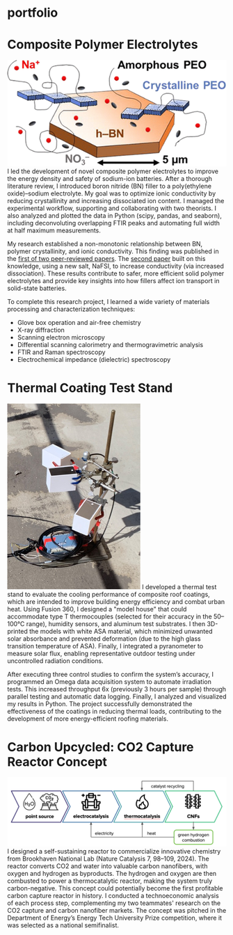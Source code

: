 # portfolio

# Composite Polymer Electrolytes
![Abstract Figure](assets/electrolyte_abstract.png)
I led the development of novel composite polymer electrolytes to improve the energy density and safety of sodium-ion batteries. After a thorough literature review, I introduced boron nitride (BN) filler to a poly(ethylene oxide)–sodium electrolyte. My goal was to optimize ionic conductivity by reducing crystallinity and increasing dissociated ion content. I managed the experimental workflow, supporting and collaborating with two theorists. I also analyzed and plotted the data in Python (scipy, pandas, and seaborn), including deconvoluting overlapping FTIR peaks and automating full width at half maximum measurements. 

My research established a non-monotonic relationship between BN, polymer crystallinity, and ionic conductivity. This finding was published in the [first of two peer-reviewed papers](https://pubs.acs.org/doi/10.1021/acs.jpcc.3c06455). The [second paper](https://pubs.acs.org/doi/full/10.1021/acs.chemmater.4c01192) built on this knowledge, using a new salt, NaFSI, to increase conductivity (via increased dissociation). These results contribute to safer, more efficient solid polymer electrolytes and provide key insights into how fillers affect ion transport in solid-state batteries.

To complete this research project, I learned a wide variety of materials processing and characterization techniques:
- Glove box operation and air-free chemistry
- X-ray diffraction
- Scanning electron microscopy
- Differential scanning calorimetry and thermogravimetric analysis
- FTIR and Raman spectroscopy
- Electrochemical impedance (dielectric) spectroscopy

# Thermal Coating Test Stand
![Test stand during an outdoor irradiation experiment](assets/outdoor_roof_photo.png)
I developed a thermal test stand to evaluate the cooling performance of composite roof coatings, which are intended to improve building energy efficiency and combat urban heat. Using Fusion 360, I designed a "model house" that could accommodate type T thermocouples (selected for their accuracy in the 50–100°C range), humidity sensors, and aluminum test substrates. I then 3D-printed the models with white ASA material, which minimized unwanted solar absorbance and prevented deformation (due to the high glass transition temperature of ASA). Finally, I integrated a pyranometer to measure solar flux, enabling representative outdoor testing under uncontrolled radiation conditions. 

After executing three control studies to confirm the system’s accuracy, I programmed an Omega data acquisition system to automate irradiation tests. This increased throughput 6x (previously 3 hours per sample) through parallel testing and automatic data logging. Finally, I analyzed and visualized my results in Python. The project successfully demonstrated the effectiveness of the coatings in reducing thermal loads, contributing to the development of more energy-efficient roofing materials.

# Carbon Upcycled: CO2 Capture Reactor Concept
![Carbon valorization reaction scheme](assets/reactor_design.png)
I designed a self-sustaining reactor to commercialize innovative chemistry from Brookhaven National Lab (Nature Catalysis 7, 98–109, 2024). The reactor converts CO2 and water into valuable carbon nanofibers, with oxygen and hydrogen as byproducts. The hydrogen and oxygen are then combusted to power a thermocatalytic reactor, making the system truly carbon-negative. This concept could potentially become the first profitable carbon capture reactor in history.
I conducted a technoeconomic analysis of each process step, complementing my two teammates' research on the CO2 capture and carbon nanofiber markets. The concept was pitched in the Department of Energy’s Energy Tech University Prize competition, where it was selected as a national semifinalist.



